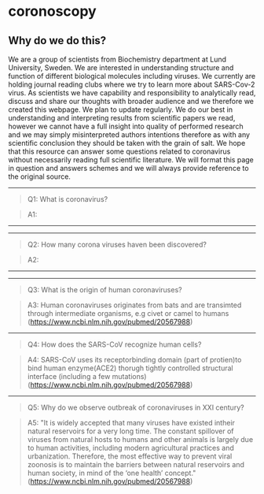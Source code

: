 # coronoscopy

## Why do we do this?
We are a group of scientists from Biochemistry department at Lund University, Sweden. We are interested in understanding structure and function of different biological molecules including viruses. We currently are holding journal reading clubs where we try to learn more about SARS-Cov-2 virus. As scientists we have capability and responsibility to analytically read, discuss and share our thoughts with broader audience and we therefore we created this webpage. We plan to update regularly. We do our best in understanding and interpreting results from scientific papers we read, however we cannot have a full insight into quality of performed research and we may simply misinterpreted authors intentions therefore as with any scientific conclusion they should be taken with the grain of salt. We hope that this resource can answer some questions related to coronavirus without necessarily reading full scientific literature. We will format this page in question and answers schemes and we will always provide reference to the original source.

---------
> Q1: What is coronavirus?

> A1:

---------

---------
> Q2: How many corona viruses haven been discovered?

> A2: 

---------

---------
> Q3: What is the origin of human coronaviruses?

> A3: Human coronaviruses originates from bats and are transimted through intermediate organisms, e.g civet or camel to humans (https://www.ncbi.nlm.nih.gov/pubmed/20567988)

---------
> Q4: How does the SARS-CoV recognize human cells?

> A4: SARS-CoV uses its receptorbinding domain (part of protien)to bind human enzyme(ACE2) thorugh tightly controlled structural interface (including a few mutations) (https://www.ncbi.nlm.nih.gov/pubmed/20567988)

---------
> Q5: Why do we observe outbreak of coronaviruses in XXI century?

> A5: "It is widely accepted that many viruses have existed intheir natural reservoirs for a very long time. The constant spillover of viruses from natural hosts to humans and other animals is largely due to human activities, including modern agricultural practices and urbanization. Therefore, the most effective way to prevent viral zoonosis is to maintain the barriers between natural reservoirs and human society, in mind of the ‘one health’ concept." (https://www.ncbi.nlm.nih.gov/pubmed/20567988)
